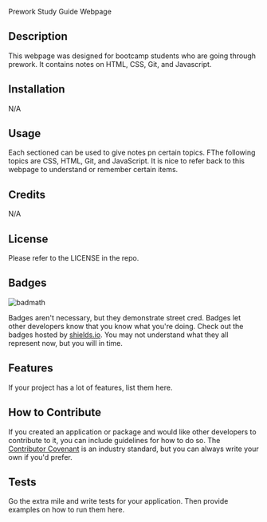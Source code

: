 Prework Study Guide Webpage

## Description

This webpage was designed for bootcamp students who are going through prework. It contains notes on HTML, CSS, Git, and Javascript.

## Installation

N/A

## Usage

Each sectioned can be used to give notes pn certain topics. FThe following topics are CSS, HTML, Git, and JavaScript. It is nice to refer back to this webpage to understand or remember certain items. 

## Credits

N/A

## License

Please refer to the LICENSE in the repo.

## Badges

![badmath](https://img.shields.io/github/languages/top/nielsenjared/badmath)

Badges aren't necessary, but they demonstrate street cred. Badges let other developers know that you know what you're doing. Check out the badges hosted by [shields.io](https://shields.io/). You may not understand what they all represent now, but you will in time.

## Features

If your project has a lot of features, list them here.

## How to Contribute

If you created an application or package and would like other developers to contribute to it, you can include guidelines for how to do so. The [Contributor Covenant](https://www.contributor-covenant.org/) is an industry standard, but you can always write your own if you'd prefer.

## Tests

Go the extra mile and write tests for your application. Then provide examples on how to run them here.